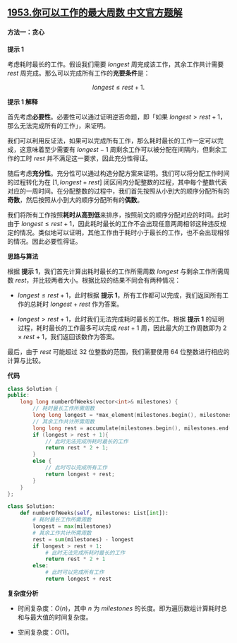 ## [1953.你可以工作的最大周数 中文官方题解](https://leetcode.cn/problems/maximum-number-of-weeks-for-which-you-can-work/solutions/100000/ni-ke-yi-gong-zuo-de-zui-da-zhou-shu-by-rbidw)
#### 方法一：贪心

**提示 $1$**

考虑耗时最长的工作。假设我们需要 $\textit{longest}$ 周完成该工作，其余工作共计需要 $\textit{rest}$ 周完成。那么可以完成所有工作的**充要条件**是：

$$
\textit{longest} \le \textit{rest} + 1.
$$

**提示 $1$ 解释**

首先考虑**必要性**。必要性可以通过证明逆否命题，即「如果 $\textit{longest} > \textit{rest} + 1$，那么无法完成所有的工作」，来证明。

我们可以利用反证法，如果可以完成所有工作，那么耗时最长的工作一定可以完成，这意味着至少需要有 $\textit{longest} - 1$ 周剩余工作可以被分配在间隔内，但剩余工作的工时 $\textit{rest}$ 并不满足这一要求，因此充分性得证。

随后考虑**充分性**。充分性可以通过构造分配方案来证明。我们可以将分配工作时间的过程转化为在 $[1, \textit{longest} + \textit{rest}]$ 闭区间内分配整数的过程，其中每个整数代表对应的一周时间。在分配整数的过程中，我们首先按照从小到大的顺序分配所有的**奇数**，然后按照从小到大的顺序分配所有的**偶数**。

我们将所有工作按照**耗时从高到低**来排序，按照前文的顺序分配对应的时间。此时由于 $\textit{longest} \le \textit{rest} + 1$，因此耗时最长的工作不会出现任意两周相邻这种违反规定的情况。类似地可以证明，其他工作由于耗时小于最长的工作，也不会出现相邻的情况。因此必要性得证。

**思路与算法**

根据 **提示 $1$**，我们首先计算出耗时最长的工作所需周数 $\textit{longest}$ 与剩余工作所需周数 $\textit{rest}$，并比较两者大小。根据比较的结果不同会有两种情况：

- $\textit{longest} \le \textit{rest} + 1$，此时根据 **提示 $1$**，所有工作都可以完成，我们返回所有工作的总耗时 $\textit{longest} + \textit{rest}$ 作为答案。

- $\textit{longest} > \textit{rest} + 1$，此时我们无法完成耗时最长的工作。根据 **提示 $1$** 的证明过程，耗时最长的工作最多可以完成 $\textit{rest} + 1$ 周，因此最大的工作周数即为 $2 \times \textit{rest} + 1$，我们返回该数作为答案。

最后，由于 $\textit{rest}$ 可能超过 $32$ 位整数的范围，我们需要使用 $64$ 位整数进行相应的计算与比较。

**代码**

```C++ [sol1-C++]
class Solution {
public:
    long long numberOfWeeks(vector<int>& milestones) {
        // 耗时最长工作所需周数
        long long longest = *max_element(milestones.begin(), milestones.end());
        // 其余工作共计所需周数
        long long rest = accumulate(milestones.begin(), milestones.end(), 0LL) - longest;
        if (longest > rest + 1){
            // 此时无法完成所耗时最长的工作
            return rest * 2 + 1;
        }
        else {
            // 此时可以完成所有工作
            return longest + rest;
        }
    }
};
```

```Python [sol1-Python3]
class Solution:
    def numberOfWeeks(self, milestones: List[int]):
        # 耗时最长工作所需周数
        longest = max(milestones)
        # 其余工作共计所需周数
        rest = sum(milestones) - longest
        if longest > rest + 1:
            # 此时无法完成所耗时最长的工作
            return rest * 2 + 1
        else:
            # 此时可以完成所有工作
            return longest + rest
```

**复杂度分析**

- 时间复杂度：$O(n)$，其中 $n$ 为 $\textit{milestones}$ 的长度。即为遍历数组计算耗时总和与最大值的时间复杂度。

- 空间复杂度：$O(1)$。